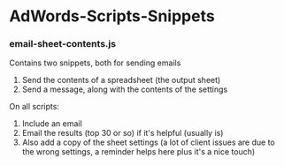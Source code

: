 # AdWords-Scripts-Snippets

### email-sheet-contents.js
Contains two snippets, both for sending emails
1) Send the contents of a spreadsheet (the output sheet)
2) Send a message, along with the contents of the settings

On all scripts:
1) Include an email
2) Email the results (top 30 or so) if it's helpful (usually is)
3) Also add a copy of the sheet settings (a lot of client issues are due to the wrong settings, a reminder helps here plus it's a nice touch)
